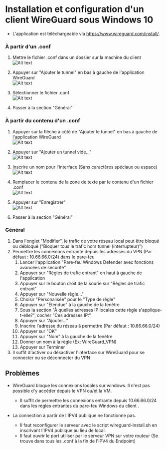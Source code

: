 # Installation et configuration d'un client WireGuard sous Windows 10
*	L'application est téléchargeable via https://www.wireguard.com/install/.

### À partir d'un .conf
1.	Mettre le fichier .conf dans un dossier sur la machine du client   
![Alt text](Captures/Capture1-1.bmp?raw=true)

2.	Appuyer sur "Ajouter le tunnel" en bas à gauche de l'application WireGuard   
![Alt text](Captures/Capture1-2.bmp?raw=true)

3.	Sélectionner le fichier .conf   
![Alt text](Captures/Capture1-3.bmp?raw=true)

4.	Passer à la section "Général"

### À partir du contenu d'un .conf
1.	Appuyer sur la flêche à côté de "Ajouter le tunnel" en bas à gauche de l'application WireGuard   
![Alt text](Captures/Capture2-1.bmp?raw=true)

2.	Appuyer sur "Ajouter un tunnel vide..."   
![Alt text](Captures/Capture2-2.bmp?raw=true)

3.	Inscrire un nom pour l'interface (Sans caractères spéciaux ou espace)   
![Alt text](Captures/Capture2-3.bmp?raw=true)

4.	Remplacer le contenu de la zone de texte par le contenu d'un fichier .conf   
![Alt text](Captures/Capture2-4.bmp?raw=true)

5.	Appuyer sur "Enregistrer"   
![Alt text](Captures/Capture2-5.bmp?raw=true)

6.	Passer à la section "Général"

### Général
1.	Dans l'onglet "Modifier", le trafic de votre réseau local peut être bloqué ou débloqué ("Bloquer tous le trafic hors tunnel (interrupteur)")
2. 	Permettre les connexions entrante depuis les adresses du VPN (Par défaut : 10.66.66.0/24) dans le pare-feu
	1.	Lancer l'application "Pare-feu Windows Defender avec fonctions avancées de sécurité"
	2.	Appuyer sur "Règles de trafic entrant" en haut à gauche de l'application
	3.	Appuyer sur le bouton droit de la sourie sur "Règles de trafic entrant"
	4.	Appuyer sur "Nouvelle règle..."
	5.	Choisir "Personalisée" pour le "Type de règle"
	6.	Appuyer sur "Étendue" à la gauche de la fenêtre
	7.	Sous la section "À quelles adresses IP locales cette règle s'applique-t-elle?", cocher "Ces adresses IP:"
	8.	Appuyer sur "Ajouter..."
	9.	Inscrire l'adresse du réseau à permettre (Par défaut : 10.66.66.0/24)
	10.	Appuyer sur "OK"
	11.	Appuyer sur "Nom" à la gauche de la fenêtre
	12. Donner un nom à la règle (Ex: WireGuard_VPN)
	13. Appuyer sur Terminer
3.	Il suffit d'activer ou désactiver l'interface sur WireGuard pour se connecter ou se déconnecter du VPN
	
## Problèmes
*	WireGuard bloque les connexions locales sur windows. Il n'est pas possible d'y accéder depuis le VPN ou/et la VM.
	*	Il suffit de permettre les connexions entrante depuis 10.66.66.0/24 dans les règles entrantes du pare-feu Windows du client .
	
*	La connection à partir de l'IPV4 publique ne fonctionne pas.
	*	Il faut reconfigurer le serveur avec le script wireguard-install.sh en inscrivant l'IPV4 publique au lieu de local.
	*	Il faut ouvrir le port utiliser par le serveur VPN sur votre routeur (Se trouve dans tous les .conf à la fin de l'IPV4 du Endpoint)